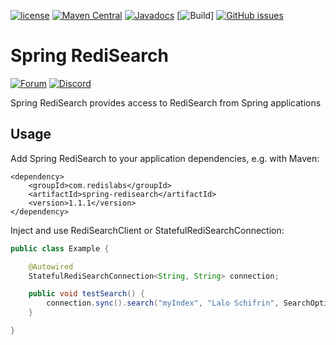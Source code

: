 [![license](https://img.shields.io/github/license/RediSearch/spring-redisearch.svg)](https://github.com/RediSearch/spring-redisearch)
[![Maven Central](https://maven-badges.herokuapp.com/maven-central/com.redislabs/spring-redisearch/badge.svg)](https://maven-badges.herokuapp.com/maven-central/com.redislabs/spring-redisearch)
[![Javadocs](https://www.javadoc.io/badge/com.redislabs/spring-redisearch.svg)](https://www.javadoc.io/doc/com.redislabs/spring-redisearch)
[![Build](https://github.com/RediSearch/spring-redisearch/workflows/Build/badge.svg)]
[![GitHub issues](https://img.shields.io/github/release/RediSearch/spring-redisearch.svg)](https://github.com/RediSearch/spring-redisearch/releases/latest)


# Spring RediSearch
[![Forum](https://img.shields.io/badge/Forum-RediSearch-blue)](https://forum.redislabs.com/c/modules/redisearch/)
[![Discord](https://img.shields.io/discord/697882427875393627?style=flat-square)](https://discord.gg/xTbqgTB)

Spring RediSearch provides access to RediSearch from Spring applications

## Usage
Add Spring RediSearch to your application dependencies, e.g. with Maven:
```
<dependency>
    <groupId>com.redislabs</groupId>
    <artifactId>spring-redisearch</artifactId>
    <version>1.1.1</version>
</dependency>
```

Inject and use RediSearchClient or StatefulRediSearchConnection:
```java
public class Example {

	@Autowired
	StatefulRediSearchConnection<String, String> connection;

	public void testSearch() {
		connection.sync().search("myIndex", "Lalo Schifrin", SearchOptions.builder().build());
	}

}
```
